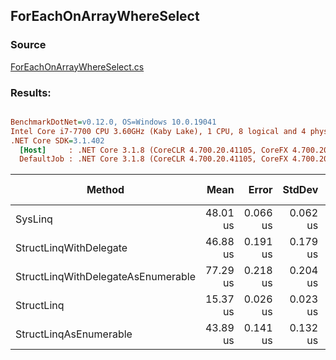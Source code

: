 ﻿## ForEachOnArrayWhereSelect

### Source
[ForEachOnArrayWhereSelect.cs](../../src/StructLinq.Benchmark/ForEachOnArrayWhereSelect.cs)

### Results:
``` ini

BenchmarkDotNet=v0.12.0, OS=Windows 10.0.19041
Intel Core i7-7700 CPU 3.60GHz (Kaby Lake), 1 CPU, 8 logical and 4 physical cores
.NET Core SDK=3.1.402
  [Host]     : .NET Core 3.1.8 (CoreCLR 4.700.20.41105, CoreFX 4.700.20.41903), X64 RyuJIT
  DefaultJob : .NET Core 3.1.8 (CoreCLR 4.700.20.41105, CoreFX 4.700.20.41903), X64 RyuJIT


```
|                             Method |     Mean |    Error |   StdDev | Gen 0 | Gen 1 | Gen 2 | Allocated |
|----------------------------------- |---------:|---------:|---------:|------:|------:|------:|----------:|
|                            SysLinq | 48.01 us | 0.066 us | 0.062 us |     - |     - |     - |     104 B |
|             StructLinqWithDelegate | 46.88 us | 0.191 us | 0.179 us |     - |     - |     - |         - |
| StructLinqWithDelegateAsEnumerable | 77.29 us | 0.218 us | 0.204 us |     - |     - |     - |      96 B |
|                         StructLinq | 15.37 us | 0.026 us | 0.023 us |     - |     - |     - |         - |
|             StructLinqAsEnumerable | 43.89 us | 0.141 us | 0.132 us |     - |     - |     - |      96 B |
